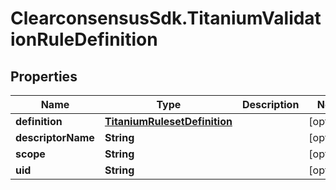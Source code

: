 # ClearconsensusSdk.TitaniumValidationRuleDefinition

## Properties

Name | Type | Description | Notes
------------ | ------------- | ------------- | -------------
**definition** | [**TitaniumRulesetDefinition**](TitaniumRulesetDefinition.md) |  | [optional] 
**descriptorName** | **String** |  | [optional] 
**scope** | **String** |  | [optional] 
**uid** | **String** |  | [optional] 



